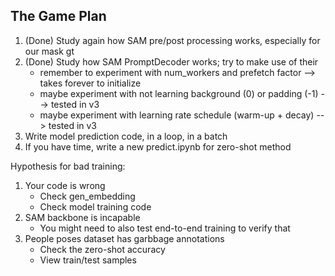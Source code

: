 ## The Game Plan

1. (Done) Study again how SAM pre/post processing works, especially for our mask gt
2. (Done) Study how SAM PromptDecoder works; try to make use of their 
    - remember to experiment with num_workers and prefetch factor --> takes forever to initialize
    - maybe experiment with not learning background (0) or padding (-1) --> tested in v3
    - maybe experiment with learning rate schedule (warm-up + decay) --> tested in v3
3. Write model prediction code, in a loop, in a batch
4. If you have time, write a new predict.ipynb for zero-shot method

Hypothesis for bad training:
1. Your code is wrong
    - Check gen_embedding
    - Check model training code
2. SAM backbone is incapable
    - You might need to also test end-to-end training to verify that
3. People poses dataset has garbbage annotations
    - Check the zero-shot accuracy
    - View train/test samples
